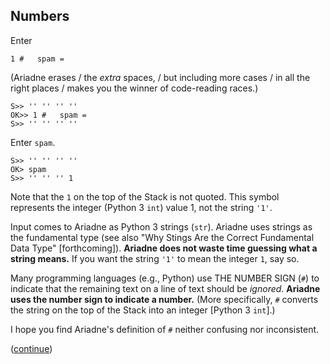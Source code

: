 ## Numbers

Enter

    1 #   spam =
    
(Ariadne erases / the _extra_ spaces, / but including more cases / in all the right places / makes you the winner of code-reading races.)

    S>> '' '' '' ''
    OK>> 1 #   spam =
    S>> '' '' '' ''
    
Enter `spam`.

    S>> '' '' '' ''
    OK> spam
    S>> '' '' '' 1
    
Note that the `1` on the top of the Stack is not quoted.
This symbol represents the integer (Python 3 `int`) value 1, not the string `'1'`.

Input comes to Ariadne as Python 3 strings (`str`).
Ariadne uses strings as the fundamental type
(see also "Why Stings Are the Correct Fundamental Data Type" [forthcoming]).
**Ariadne does not waste time guessing what a string means.**
If you want the string `'1'` to mean the integer `1`, say so.

Many programming languages (e.g., Python) use THE NUMBER SIGN (`#`) to indicate that the remaining text on a line of text should be _ignored_.
**Ariadne uses the number sign to indicate a number.**
(More specifically, `#` converts the string on the top of the Stack into an integer \[Python 3 `int`\].)

I hope you find Ariadne's definition of `#` neither confusing nor inconsistent.


([continue](https://github.com/dmparrishphd/Python4th/blob/master/2b/Tutorial/body5.md))
